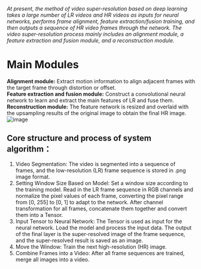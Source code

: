 _At present, the method of video super-resolution based on deep learning takes a large number of LR videos and HR videos as inputs for neural networks, performs frame alignment, feature extraction/fusion training, and then outputs a sequence of HR video frames through the network. The video super-resolution process mainly includes an alignment module, a feature extraction and fusion module, and a reconstruction module._

# Main Modules
**Alignment module:** Extract motion information to align adjacent frames with the target frame through distortion or offset.  
**Feature extraction and fusion module:** Construct a convolutional neural network to learn and extract the main features of LR and fuse them.  
**Reconstruction module:** The feature network is resized and overlaid with the upsampling results of the original image to obtain the final HR image.  
![image](https://github.com/user-attachments/assets/666a183f-a09d-4456-b201-05986b173ba4)

## **Core structure and process of system algorithm：**
1. Video Segmentation: The video is segmented into a sequence of frames, and the low-resolution (LR) frame sequence is stored in .png image format.
2. Setting Window Size Based on Model: Set a window size according to the training model. Read in the LR frame sequence in RGB channels and normalize the pixel values of each frame, converting the pixel range from [0, 255] to [0, 1] to adapt to the network. After channel transformation for all frames, concatenate them together and convert them into a Tensor.
3. Input Tensor to Neural Network: The Tensor is used as input for the neural network. Load the model and process the input data. The output of the final layer is the super-resolved image of the frame sequence, and the super-resolved result is saved as an image.
4. Move the Window: Train the next high-resolution (HR) image.
5. Combine Frames into a Video: After all frame sequences are trained, merge all images into a video.
